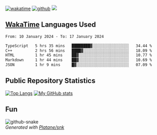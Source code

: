 [![wakatime](https://wakatime.com/badge/user/82c377cd-a54c-404c-b7df-177b313ca539.svg)](https://wakatime.com/@82c377cd-a54c-404c-b7df-177b313ca539)
[![github](https://img.shields.io/github/followers/xinthose?logo=github&style=plastic)](https://github.com/alanhamlett?tab=followers)
![](https://komarev.com/ghpvc/?username=xinthose)


## [WakaTime](https://wakatime.com/) Languages Used
<!--START_SECTION:waka-->

```txt
From: 10 January 2024 - To: 17 January 2024

TypeScript   5 hrs 35 mins   ████████▓░░░░░░░░░░░░░░░░   34.44 %
C++          2 hrs 56 mins   ████▓░░░░░░░░░░░░░░░░░░░░   18.09 %
HTML         1 hr 45 mins    ██▓░░░░░░░░░░░░░░░░░░░░░░   10.77 %
Markdown     1 hr 44 mins    ██▓░░░░░░░░░░░░░░░░░░░░░░   10.69 %
JSON         1 hr 9 mins     █▓░░░░░░░░░░░░░░░░░░░░░░░   07.09 %
```

<!--END_SECTION:waka-->

## Public Repository Statistics 

[![Top Langs](https://github-readme-stats.vercel.app/api/top-langs/?username=xinthose)](https://github.com/anuraghazra/github-readme-stats)
[![My GitHub stats](https://github-readme-stats.vercel.app/api?username=xinthose&show_icons=true)](https://github.com/anuraghazra/github-readme-stats)

## Fun

<picture>
  <source media="(prefers-color-scheme: dark)" srcset="https://raw.githubusercontent.com/xinthose/xinthose/output/github-contribution-grid-snake-dark.svg" />
  <source media="(prefers-color-scheme: light)" srcset="https://raw.githubusercontent.com/xinthose/xinthose/output/github-contribution-grid-snake.svg" />
  <img alt="github-snake" src="github-snake.svg" />
</picture>
<br />
<em>
  Generated with
  <a href="https://github.com/Platane/snk">
    Platane/snk
  <a/>
</em>
